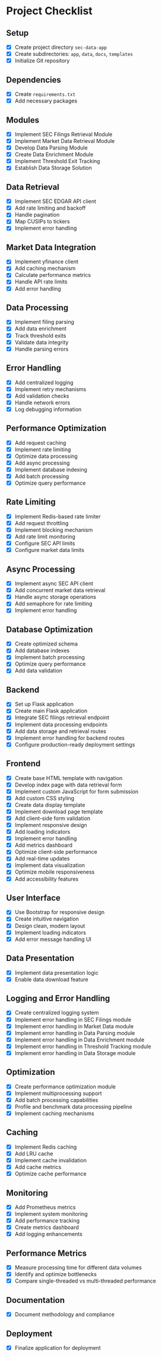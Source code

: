 # Project Checklist

## Setup
- [x] Create project directory `sec-data-app`
- [x] Create subdirectories: `app`, `data`, `docs`, `templates`
- [x] Initialize Git repository

## Dependencies
- [x] Create `requirements.txt`
- [x] Add necessary packages

## Modules
- [x] Implement SEC Filings Retrieval Module
- [x] Implement Market Data Retrieval Module
- [x] Develop Data Parsing Module
- [x] Create Data Enrichment Module
- [x] Implement Threshold Exit Tracking
- [x] Establish Data Storage Solution

## Data Retrieval
- [x] Implement SEC EDGAR API client
- [x] Add rate limiting and backoff
- [x] Handle pagination
- [x] Map CUSIPs to tickers
- [x] Implement error handling

## Market Data Integration
- [x] Implement yfinance client
- [x] Add caching mechanism
- [x] Calculate performance metrics
- [x] Handle API rate limits
- [x] Add error handling

## Data Processing
- [x] Implement filing parsing
- [x] Add data enrichment
- [x] Track threshold exits
- [x] Validate data integrity
- [x] Handle parsing errors

## Error Handling
- [x] Add centralized logging
- [x] Implement retry mechanisms
- [x] Add validation checks
- [x] Handle network errors
- [x] Log debugging information

## Performance Optimization
- [x] Add request caching
- [x] Implement rate limiting
- [x] Optimize data processing
- [x] Add async processing
- [x] Implement database indexing
- [x] Add batch processing
- [x] Optimize query performance

## Rate Limiting
- [x] Implement Redis-based rate limiter
- [x] Add request throttling
- [x] Implement blocking mechanism
- [x] Add rate limit monitoring
- [x] Configure SEC API limits
- [x] Configure market data limits

## Async Processing
- [x] Implement async SEC API client
- [x] Add concurrent market data retrieval
- [x] Handle async storage operations
- [x] Add semaphore for rate limiting
- [x] Implement error handling

## Database Optimization
- [x] Create optimized schema
- [x] Add database indexes
- [x] Implement batch processing
- [x] Optimize query performance
- [x] Add data validation

## Backend
- [x] Set up Flask application
- [x] Create main Flask application
- [x] Integrate SEC filings retrieval endpoint
- [x] Implement data processing endpoints
- [x] Add data storage and retrieval routes
- [x] Implement error handling for backend routes
- [x] Configure production-ready deployment settings

## Frontend
- [x] Create base HTML template with navigation
- [x] Develop index page with data retrieval form
- [x] Implement custom JavaScript for form submission
- [x] Add custom CSS styling
- [x] Create data display template
- [x] Implement download page template
- [x] Add client-side form validation
- [x] Implement responsive design
- [x] Add loading indicators
- [x] Implement error handling
- [x] Add metrics dashboard
- [x] Optimize client-side performance
- [x] Add real-time updates
- [x] Implement data visualization
- [x] Optimize mobile responsiveness
- [x] Add accessibility features

## User Interface
- [x] Use Bootstrap for responsive design
- [x] Create intuitive navigation
- [x] Design clean, modern layout
- [x] Implement loading indicators
- [x] Add error message handling UI

## Data Presentation
- [x] Implement data presentation logic
- [x] Enable data download feature

## Logging and Error Handling
- [x] Create centralized logging system
- [x] Implement error handling in SEC Filings module
- [x] Implement error handling in Market Data module
- [x] Implement error handling in Data Parsing module
- [x] Implement error handling in Data Enrichment module
- [x] Implement error handling in Threshold Tracking module
- [x] Implement error handling in Data Storage module

## Optimization
- [x] Create performance optimization module
- [x] Implement multiprocessing support
- [x] Add batch processing capabilities
- [x] Profile and benchmark data processing pipeline
- [x] Implement caching mechanisms

## Caching
- [x] Implement Redis caching
- [x] Add LRU cache
- [x] Implement cache invalidation
- [x] Add cache metrics
- [x] Optimize cache performance

## Monitoring
- [x] Add Prometheus metrics
- [x] Implement system monitoring
- [x] Add performance tracking
- [x] Create metrics dashboard
- [x] Add logging enhancements

## Performance Metrics
- [x] Measure processing time for different data volumes
- [x] Identify and optimize bottlenecks
- [x] Compare single-threaded vs multi-threaded performance

## Documentation
- [x] Document methodology and compliance

## Deployment
- [x] Finalize application for deployment
